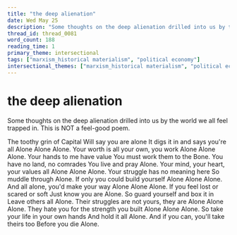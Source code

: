 ```yaml
---
title: "the deep alienation"
date: Wed May 25
description: "Some thoughts on the deep alienation drilled into us by the world we all feel trapped in. This is NOT a feel-good poem."
thread_id: thread_0081
word_count: 188
reading_time: 1
primary_theme: intersectional
tags: ["marxism_historical materialism", "political economy"]
intersectional_themes: ["marxism_historical materialism", "political economy"]
---
```


# the deep alienation

Some thoughts on the deep alienation drilled into us by the world we all feel trapped in. This is NOT a feel-good poem.

The toothy grin of Capital
Will say you are alone
It digs it in and says you're all
Alone
Alone
Alone.
Your worth is all your own, you work
Alone
Alone
Alone. Your hands to me have value
You must work them to the
Bone.
You have no land, no comrades
You live and pray
Alone.
Your mind, your heart, your values all
Alone
Alone
Alone.
Your struggle has no meaning here
So muddle through
Alone. If only you could build yourself
Alone
Alone
Alone.
And all alone, you'd make your way
Alone
Alone
Alone.
If you feel lost or scared or soft
Just know you are
Alone.
So guard yourself and box it in
Leave others all
Alone. Their struggles are not yours, they are
Alone
Alone
Alone.
They hate you for the strength you built
Alone
Alone
Alone.
So take your life in your own hands
And hold it all
Alone.
And if you can, you'll take theirs too
Before you die
Alone.
